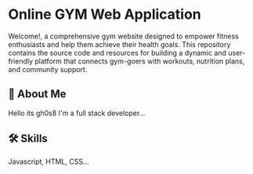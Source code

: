 
# Online GYM Web Application

Welcome!, a comprehensive gym website designed to empower fitness enthusiasts and help them achieve their health goals. This repository contains the source code and resources for building a dynamic and user-friendly platform that connects gym-goers with workouts, nutrition plans, and community support.


## 🚀 About Me
Hello its gh0s8 
I'm a full stack developer...


## 🛠 Skills
Javascript, HTML, CSS...
